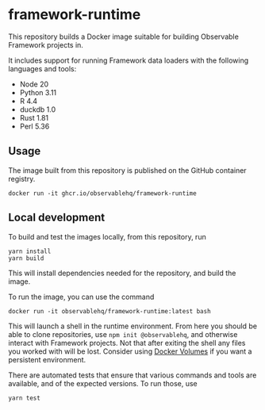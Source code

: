 # framework-runtime

This repository builds a Docker image suitable for building Observable Framework projects in.

It includes support for running Framework data loaders with the following languages and tools:

- Node 20
- Python 3.11
- R 4.4
- duckdb 1.0
- Rust 1.81
- Perl 5.36

## Usage

The image built from this repository is published on the GitHub container registry.

```
docker run -it ghcr.io/observablehq/framework-runtime
```

## Local development

To build and test the images locally, from this repository, run

```
yarn install
yarn build
```

This will install dependencies needed for the repository, and build the image.

To run the image, you can use the command

```
docker run -it observablehq/framework-runtime:latest bash
```

This will launch a shell in the runtime environment. From here you should be able to clone repositories, use `npm init @observablehq`, and otherwise interact with Framework projects. Not that after exiting the shell any files you worked with will be lost. Consider using [Docker Volumes](https://docs.docker.com/storage/volumes/) if you want a persistent environment.

There are automated tests that ensure that various commands and tools are available, and of the expected versions. To run those, use 

```
yarn test
```
